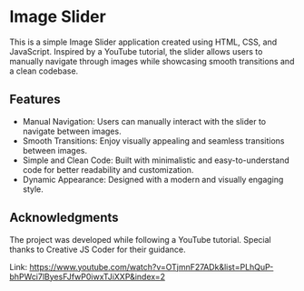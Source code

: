 # Image Slider
This is a simple Image Slider application created using HTML, CSS, and JavaScript. Inspired by a YouTube tutorial, the slider allows users to manually navigate through images while showcasing smooth transitions and a clean codebase.
## Features
- Manual Navigation: Users can manually interact with the slider to navigate between images.
- Smooth Transitions: Enjoy visually appealing and seamless transitions between images.
- Simple and Clean Code: Built with minimalistic and easy-to-understand code for better readability and customization.
- Dynamic Appearance: Designed with a modern and visually engaging style.
## Acknowledgments
The project was developed while following a YouTube tutorial. Special thanks to Creative JS Coder for their guidance.

Link: https://www.youtube.com/watch?v=OTjmnF27ADk&list=PLhQuP-bhPWci7lByesFJfwP0iwxTJiXXP&index=2
